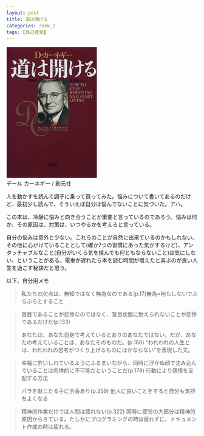 ```yaml
---
layout: post
title: 道は開ける
categories: rank_2
tags: [自己啓発]
---
```



<div class="book"><div class="book_image"><a href="http://www.amazon.co.jp/dp/4422100521"><img src="/images/how_to_stop_worrying.jpg"></a></div><div class="book_info">デール カーネギー / 創元社</div><div class="clear"></div></div>

人を動かすを読んで調子に乗って買ってみた。悩みについて書いてあるのだけど、最初少し読んで、そういえば自分は悩んでないことに気づいた。アハ。

この本は、冷静に悩みと向き合うことが重要と言っているのであろう。悩みは何か、その原因は、対策は、いつやるかを考えろと言っている。

自分の悩みは意外と少ない。これらのことが自然に出来ているのかもしれない。その他に心がけていることとして(確か7つの習慣にあった気がするけど)、アンタッチャブルなこと(自分がいくら気を揉んでも何ともならないこと)は気にしない、ということがある。電車が遅れたら本を読む時間が増えたと喜ぶのが良い人生を過ごす秘訣だと思う。

以下、自分用メモ<!--more-->

> 私たちの欠点は、無知ではなく無為なのである(p.17)無為=何もしないでぶらぶらとすること 

> 盲目であることが悲惨なのではなく、盲目状態に耐えられないことが悲惨であるだけだ(p.133)

> あなたは、あなた自身で考えているとおりのあなたではない。だが、あなたの考えていることは、あなたそのものだ。(p.166) “われわれの人生とは、われわれの思考がつくり上げるものにほかならない”を表現した文。 

> 幸福に酔いしれているようにふるまいながら、同時に浮かぬ顔で沈み込んでいることは肉体的に不可能だということだ(p.179) 行動により感情を支配する方法

> バラを献じたる手に余香あり(p.259) 他人に良いことをすると自分も気持ちよくなる 

> 精神的作業だけでは人間は疲れない(p.322) 同時に疲労の大部分は精神的原因からきている。たしかにプログラミングの時は疲れずに、ドキュメント作成の時は疲れる。
